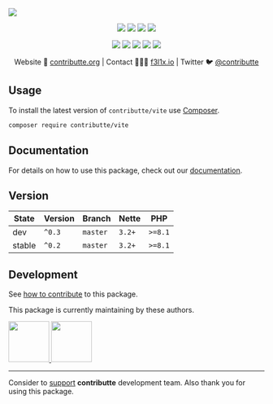 ![](https://heatbadger.now.sh/github/readme/contributte/vite/)

<p align=center>
  <a href="https://github.com/contributte/vite/actions"><img src="https://badgen.net/github/checks/contributte/vite/master"></a>
  <a href="https://codecov.io/gh/contributte/vite"><img src="https://badgen.net/codecov/c/github/contributte/vite"></a>
  <a href="https://packagist.org/packages/contributte/vite"><img src="https://badgen.net/packagist/dm/contributte/vite"></a>
  <a href="https://packagist.org/packages/contributte/vite"><img src="https://badgen.net/packagist/v/contributte/vite"></a>
</p>
<p align=center>
  <a href="https://packagist.org/packages/contributte/vite"><img src="https://badgen.net/packagist/php/contributte/vite"></a>
  <a href="https://github.com/contributte/vite"><img src="https://badgen.net/github/license/contributte/vite"></a>
  <a href="https://bit.ly/ctteg"><img src="https://badgen.net/badge/support/gitter/cyan"></a>
  <a href="https://bit.ly/cttfo"><img src="https://badgen.net/badge/support/forum/yellow"></a>
  <a href="https://contributte.org/partners.html"><img src="https://badgen.net/badge/sponsor/donations/F96854"></a>
</p>

<p align=center>
Website 🚀 <a href="https://contributte.org">contributte.org</a> | Contact 👨🏻‍💻 <a href="https://f3l1x.io">f3l1x.io</a> | Twitter 🐦 <a href="https://twitter.com/contributte">@contributte</a>
</p>

## Usage

To install the latest version of `contributte/vite` use [Composer](https://getcomposer.org).

```bash
composer require contributte/vite
```

## Documentation

For details on how to use this package, check out our [documentation](.docs).


## Version

| State  | Version | Branch   | Nette  | PHP     |
|--------|---------|----------|--------|---------|
| dev    | `^0.3`  | `master` | `3.2+` | `>=8.1` |
| stable | `^0.2`  | `master` | `3.2+` | `>=8.1` |

## Development

See [how to contribute](https://contributte.org/contributing.html) to this package.

This package is currently maintaining by these authors.

<a href="https://github.com/lubomirblazekcz">
  <img width="80" height="80" src="https://avatars.githubusercontent.com/u/6872956?v=4">
</a>

<a href="https://github.com/f3l1x">
  <img width="80" height="80" src="https://avatars2.githubusercontent.com/u/538058?v=3&s=80">
</a>

-----

Consider to [support](https://contributte.org/partners.html) **contributte** development team.
Also thank you for using this package.
